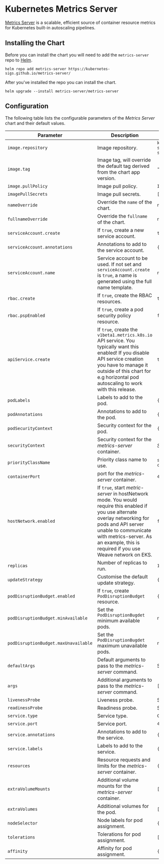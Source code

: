 # Kubernetes Metrics Server

[Metrics Server](https://github.com/kubernetes-sigs/metrics-server/) is a scalable, efficient source of container resource metrics for Kubernetes built-in autoscaling pipelines.

<!-- Trigger release -->

## Installing the Chart

Before you can install the chart you will need to add the `metrics-server` repo to [Helm](https://helm.sh/).

```shell
helm repo add metrics-server https://kubernetes-sigs.github.io/metrics-server/
```

After you've installed the repo you can install the chart.

```shell
helm upgrade --install metrics-server/metrics-server
```

## Configuration

The following table lists the configurable parameters of the _Metrics Server_ chart and their default values.

| Parameter                            | Description                                                                                                                                                                                                                                                      | Default                                    |
| ------------------------------------ | ---------------------------------------------------------------------------------------------------------------------------------------------------------------------------------------------------------------------------------------------------------------- | ------------------------------------------ |
| `image.repository`                   | Image repository.                                                                                                                                                                                                                                                | `k8s.gcr.io/metrics-server/metrics-server` |
| `image.tag`                          | Image tag, will override the default tag derived from the chart app version.                                                                                                                                                                                     | `""`                                       |
| `image.pullPolicy`                   | Image pull policy.                                                                                                                                                                                                                                               | `IfNotPresent`                             |
| `imagePullSecrets`                   | Image pull secrets.                                                                                                                                                                                                                                              | `[]`                                       |
| `nameOverride`                       | Override the `name` of the chart.                                                                                                                                                                                                                                | `nil`                                      |
| `fullnameOverride`                   | Override the `fullname` of the chart.                                                                                                                                                                                                                            | `nil`                                      |
| `serviceAccount.create`              | If `true`, create a new service account.                                                                                                                                                                                                                         | `true`                                     |
| `serviceAccount.annotations`         | Annotations to add to the service account.                                                                                                                                                                                                                       | `{}`                                       |
| `serviceAccount.name`                | Service account to be used. If not set and `serviceAccount.create` is `true`, a name is generated using the full name template.                                                                                                                                  | `nil`                                      |
| `rbac.create`                        | If `true`, create the RBAC resources.                                                                                                                                                                                                                            | `true`                                     |
| `rbac.pspEnabled`                    | If `true`, create a pod security policy resource.                                                                                                                                                                                                                | `false`                                    |
| `apiService.create`                  | If `true`, create the `v1beta1.metrics.k8s.io` API service. You typically want this enabled! If you disable API service creation you have to manage it outside of this chart for e.g horizontal pod autoscaling to work with this release.                       | `true`                                     |
| `podLabels`                          | Labels to add to the pod.                                                                                                                                                                                                                                        | `{}`                                       |
| `podAnnotations`                     | Annotations to add to the pod.                                                                                                                                                                                                                                   | `{}`                                       |
| `podSecurityContext`                 | Security context for the pod.                                                                                                                                                                                                                                    | `{}`                                       |
| `securityContext`                    | Security context for the _metrics-server_ container.                                                                                                                                                                                                             | _See values.yaml_                          |
| `priorityClassName`                  | Priority class name to use.                                                                                                                                                                                                                                      | `system-cluster-critical`                  |
| `containerPort`                      | port for the _metrics-server_ container.                                                                                                                                                                                                                         | `4443`                                     |
| `hostNetwork.enabled`                | If `true`, start _metric-server_ in hostNetwork mode. You would require this enabled if you use alternate overlay networking for pods and API server unable to communicate with metrics-server. As an example, this is required if you use Weave network on EKS. | `false`                                    |
| `replicas`                           | Number of replicas to run.                                                                                                                                                                                                                                       | `1`                                        |
| `updateStrategy`                     | Customise the default update strategy.                                                                                                                                                                                                                           | `{}`                                       |
| `podDisruptionBudget.enabled`        | If `true`, create `PodDisruptionBudget` resource.                                                                                                                                                                                                                | `{}`                                       |
| `podDisruptionBudget.minAvailable`   | Set the `PodDisruptionBugdet` minimum available pods.                                                                                                                                                                                                            | `nil`                                      |
| `podDisruptionBudget.maxUnavailable` | Set the `PodDisruptionBugdet` maximum unavailable pods.                                                                                                                                                                                                          | `nil`                                      |
| `defaultArgs`                        | Default arguments to pass to the _metrics-server_ command.                                                                                                                                                                                                       | See _values.yaml_                          |
| `args`                               | Additional arguments to pass to the _metrics-server_ command.                                                                                                                                                                                                    | `[]`                                       |
| `livenessProbe`                      | Liveness probe.                                                                                                                                                                                                                                                  | See _values.yaml_                          |
| `readinessProbe`                     | Readiness probe.                                                                                                                                                                                                                                                 | See _values.yaml_                          |
| `service.type`                       | Service type.                                                                                                                                                                                                                                                    | `ClusterIP`                                |
| `service.port`                       | Service port.                                                                                                                                                                                                                                                    | `443`                                      |
| `service.annotations`                | Annotations to add to the service.                                                                                                                                                                                                                               | `{}`                                       |
| `service.labels`                     | Labels to add to the service.                                                                                                                                                                                                                                    | `{}`                                       |
| `resources`                          | Resource requests and limits for the _metrics-server_ container.                                                                                                                                                                                                 | `{}`                                       |
| `extraVolumeMounts`                  | Additional volume mounts for the _metrics-server_ container.                                                                                                                                                                                                     | `[]`                                       |
| `extraVolumes`                       | Additional volumes for the pod.                                                                                                                                                                                                                                  | `[]`                                       |
| `nodeSelector`                       | Node labels for pod assignment.                                                                                                                                                                                                                                  | `{}`                                       |
| `tolerations`                        | Tolerations for pod assignment.                                                                                                                                                                                                                                  | `[]`                                       |
| `affinity`                           | Affinity for pod assignment.                                                                                                                                                                                                                                     | `{}`                                       |
